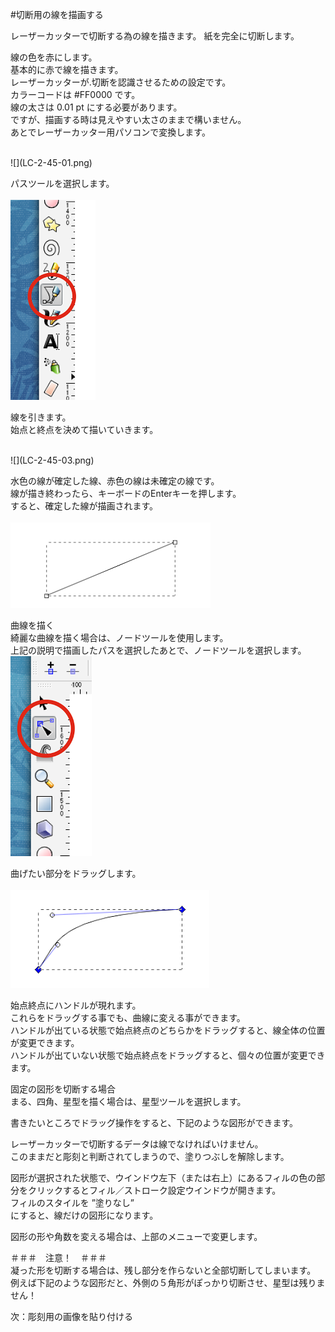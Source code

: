#切断用の線を描画する

レーザーカッターで切断する為の線を描きます。
紙を完全に切断します。

線の色を赤にします。<br>
基本的に赤で線を描きます。<br>
レーザーカッターが.切断を認識させるための設定です。<br>
カラーコードは #FF0000 です。<br>
線の太さは 0.01 pt にする必要があります。<br>
ですが、描画する時は見えやすい太さのままで構いません。<br>
あとでレーザーカッター用パソコンで変換します。<br>


<br>
![](LC-2-45-01.png)

パスツールを選択します。<br>
<br>
![](LC-2-45-02.png)

線を引きます。<br>
始点と終点を決めて描いていきます。<br>

<br>
![](LC-2-45-03.png)

水色の線が確定した線、赤色の線は未確定の線です。<br>
線が描き終わったら、キーボードのEnterキーを押します。<br>
すると、確定した線が描画されます。<br>
<br>
![](LC-2-45-04.png)

曲線を描く<br>
綺麗な曲線を描く場合は、ノードツールを使用します。<br>
上記の説明で描画したパスを選択したあとで、ノードツールを選択します。
<br>
![](LC-2-45-05.png)

曲げたい部分をドラッグします。<br>
<br>
![](LC-2-45-06.png)

始点終点にハンドルが現れます。<br>
これらをドラッグする事でも、曲線に変える事ができます。<br>
ハンドルが出ている状態で始点終点のどちらかをドラッグすると、線全体の位置が変更できます。<br>
ハンドルが出ていない状態で始点終点をドラッグすると、個々の位置が変更できます。<br>

固定の図形を切断する場合<br>
まる、四角、星型を描く場合は、星型ツールを選択します。<br>


書きたいところでドラッグ操作をすると、下記のような図形ができます。<br>

レーザーカッターで切断するデータは線でなければいけません。<br>
このままだと彫刻と判断されてしまうので、塗りつぶしを解除します。<br>

図形が選択された状態で、ウインドウ左下（または右上）にあるフィルの色の部分をクリックするとフィル／ストローク設定ウインドウが開きます。<br>
フィルのスタイルを ”塗りなし”<br> にすると、線だけの図形になります。<br>



図形の形や角数を変える場合は、上部のメニューで変更します。<br>


＃＃＃　注意！　＃＃＃<br>
凝った形を切断する場合は、残し部分を作らないと全部切断してしまいます。<br>
例えば下記のような図形だと、外側の５角形がぽっかり切断させ、星型は残りません！<br>

次：彫刻用の画像を貼り付ける